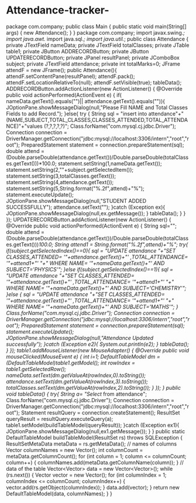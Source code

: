 # Attendance-tracker-
package com.company;
public class Main {
public static void main(String[] args) {
new Attendance();
}
}
package com.company;
import javax.swing.*;
import java.awt.*
import java.sql.*;
import java.util.*;
public class Attendance {
private JTextField nameData;
private JTextField totalClasses;
private JTable table1;
private JButton ADDRECORDButton;
private JButton UPDATERECORDButton;
private JPanel resultPanel;
private JComboBox subject;
private JTextField attendance;
private int totalMarks=0;
JFrame attendF = new JFrame();
public Attendance(){
attendF.setContentPane(resultPanel);
attendF.pack();
attendF.setLocationRelativeTo(null);
attendF.setVisible(true);
tableData();
ADDRECORDButton.addActionListener(new ActionListener() {
@Override
public void actionPerformed(ActionEvent e) {
if( nameData.getText().equals("")|| attendance.getText().equals("")){
JOptionPane.showMessageDialog(null,"Please Fill NAME and Total Classes Fields to add Record.");
}else{
try {
String sql = "insert into attendance"+"(NAME,SUBJECT,TOTAL_CLASSES,CLASSES_ATTENDED,TOTAL_ATTENDANCE)"+"values (?,?,?,?,?)";
Class.forName("com.mysql.cj.jdbc.Driver");
Connection connection = DriverManager.getConnection("jdbc:mysql://localhost:3306/intern","root","root");
PreparedStatement statement = connection.prepareStatement(sql);
double attend = (Double.parseDouble(attendance.getText())/Double.parseDouble(totalClasses.getText()))*100.0;
statement.setString(1,nameData.getText());
statement.setString(2,""+subject.getSelectedItem());
statement.setString(3,totalClasses.getText());
statement.setString(4,attendance.getText());
statement.setString(5,String.format("%.2f",attend)+"%");
statement.executeUpdate();
JOptionPane.showMessageDialog(null,"STUDENT ADDED SUCCESSFULLY");
attendance.setText("");
}catch (Exception ex){
JOptionPane.showMessageDialog(null,ex.getMessage());
}
tableData();
}
}
});
UPDATERECORDButton.addActionListener(new ActionListener() {
@Override
public void actionPerformed(ActionEvent e) {
String sql="";
double attend = (Double.parseDouble(attendance.getText())/Double.parseDouble(totalClasses.getText()))*100.0;
String attend1 = String.format("%.2f",attend)+"%";
try{
if(subject.getSelectedIndex()==0){
sql = "UPDATE attendance "+"SET CLASSES_ATTENDED= '"+attendance.getText()+"' ,TOTAL_ATTENDANCE= '"+attend1+"' "+" WHERE NAME= '"+nameData.getText()+"' AND SUBJECT='PHYSICS'";
}else if(subject.getSelectedIndex()==1){
sql = "UPDATE attendance "+"SET CLASSES_ATTENDED= '"+attendance.getText()+"' ,TOTAL_ATTENDANCE= '"+attend1+"' "+" WHERE NAME= '"+nameData.getText()+"' AND SUBJECT='CHEMISTRY'";
}else {
sql = "UPDATE attendance "+"SET CLASSES_ATTENDED= '"+attendance.getText()+"' ,TOTAL_ATTENDANCE= '"+attend1+"' "+" WHERE NAME= '"+nameData.getText()+"' AND SUBJECT='MATHS'";
}
Class.forName("com.mysql.cj.jdbc.Driver");
Connection connection = DriverManager.getConnection("jdbc:mysql://localhost:3306/intern","root","root");
PreparedStatement statement = connection.prepareStatement(sql);
statement.executeUpdate();
JOptionPane.showMessageDialog(null,"Attendance Updated successfully");
}catch (Exception e2){
System.out.println(e2);
}
tableData();
}
});
table1.addMouseListener(new MouseAdapter() {
@Override
public void mouseClicked(MouseEvent e) {
int i=1;
DefaultTableModel dm = (DefaultTableModel)table1.getModel();
int rowIndex = table1.getSelectedRow();
nameData.setText(dm.getValueAt(rowIndex,0).toString());
attendance.setText(dm.getValueAt(rowIndex,3).toString());
totalClasses.setText(dm.getValueAt(rowIndex,2).toString());
}
});
}
public void tableData() {
try{
String a= "Select* from attendance";
Class.forName("com.mysql.cj.jdbc.Driver");
Connection connection = DriverManager.getConnection("jdbc:mysql://localhost:3306/intern","root","root");
Statement resultQuery = connection.createStatement();
ResultSet queryResult = resultQuery.executeQuery(a);
table1.setModel(buildTableModel(queryResult));
}catch (Exception ex1){
JOptionPane.showMessageDialog(null,ex1.getMessage());
}
}
public static DefaultTableModel buildTableModel(ResultSet rs)
throws SQLException {
ResultSetMetaData metaData = rs.getMetaData();
// names of columns
Vector<String> columnNames = new Vector<String>();
int columnCount = metaData.getColumnCount();
for (int column = 1; column <= columnCount; column++) {
columnNames.add(metaData.getColumnName(column));
}
// data of the table
Vector<Vector<Object>> data = new Vector<Vector<Object>>();
while (rs.next()) {
Vector<Object> vector = new Vector<Object>();
for (int columnIndex = 1; columnIndex <= columnCount; columnIndex++) {
vector.add(rs.getObject(columnIndex));
}
data.add(vector);
}
return new DefaultTableModel(data, columnNames);
}
}
